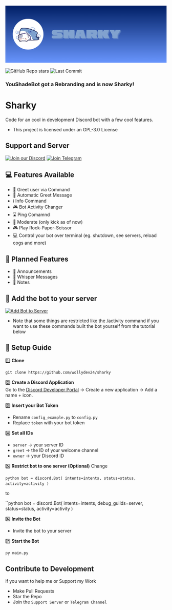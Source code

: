 ![Banner](https://github.com/WollyDev24/Sharky/blob/main/resources/Sharky.png?raw=true)

![GitHub Repo stars](https://img.shields.io/github/stars/WollyDev24/Sharky?style=for-the-badge)
![Last Commit](https://img.shields.io/github/last-commit/WollyDev24/Sharky?style=for-the-badge)

### YouShadeBot got a Rebranding and is now Sharky!

# Sharky
Code for an cool in development Discord bot with a few cool features. 
- This project is licensed under an GPL-3.0 License

## Support and Server
[![Join our Discord](https://img.shields.io/badge/Discord-Join%20Chat-5865F2?logo=discord&logoColor=white&style=for-the-badge)](https://discord.gg/bapB8zz7VY)
[![Join Telegram](https://img.shields.io/badge/Telegram-Join%20Channel-26A5E4?logo=telegram&logoColor=white&style=for-the-badge)](https://t.me/SharkyUpdates)

## 💻 Features Available
- 🙍 Greet user via Command
- 👋 Automatic Greet Message
- ℹ️ Info Command
- 🎮 Bot Activity Changer
- ⌛ Ping Comamnd
- 🛑 Moderate (only kick as of now)
- 🎮 Play Rock-Paper-Scissor
- 💻 Control your bot over terminal (eg. shutdown, see servers, reload cogs and more)

## 💾 Planned Features
- 📣 Announcements
- 🤫 Whisper Messages
- 📒 Notes 

## 📌 Add the bot to your server
[![Add Bot to Server](https://img.shields.io/badge/Add%20Bot-Invite-blue?style=for-the-badge&logo=discord&logoColor=white)](https://discord.com/oauth2/authorize?client_id=1410735946374053918&permissions=8&integration_type=0&scope=bot)
- Note that some things are restricted like the /activity command if you want to use these commands built the bot yourself from the tutorial below

## 🚀 Setup Guide

1️⃣ **Clone**  
```
git clone https://github.com/wollydev24/sharky
```


2️⃣ **Create a Discord Application**  
Go to the [Discord Developer Portal](https://discord.com/developers/applications) → Create a new application → Add a name + icon.

3️⃣ **Insert your Bot Token**  
- Rename `config_example.py` to `config.py`  
- Replace `token` with your bot token

4️⃣ **Set all IDs**  
- `server` → your server ID  
- `greet` → the ID of your welcome channel  
- `owner` → your Discord ID  

5️⃣ **Restrict bot to one server (Optional)**
Change

``python
bot = discord.Bot(
    intents=intents,
    status=status,
    activity=activity
)``

to

``python
bot = discord.Bot(
    intents=intents,
    debug_guilds=server,
    status=status,
    activity=activity
)

6️⃣ **Invite the Bot**  
- Invite the bot to your server

7️⃣ **Start the Bot**
```bash
py main.py
```

## Contribute to Development
if you want to help me or Support my Work
- Make Pull Requests
- Star the Repo
- Join the `Support Server` or `Telegram Channel`
